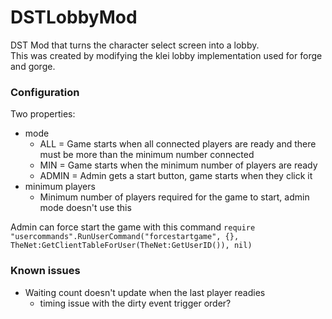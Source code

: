 # DSTLobbyMod
 DST Mod that turns the character select screen into a lobby.  
 This was created by modifying the klei lobby implementation used for forge and gorge.  

### Configuration
Two properties: 
- mode
  - ALL = Game starts when all connected players are ready and there must be more than the minimum number connected
  - MIN = Game starts when the minimum number of players are ready
  - ADMIN = Admin gets a start button, game starts when they click it
- minimum players
  - Minimum number of players required for the game to start, admin mode doesn't use this

Admin can force start the game with this command
`require "usercommands".RunUserCommand("forcestartgame", {}, TheNet:GetClientTableForUser(TheNet:GetUserID()), nil)`


### Known issues
 - Waiting count doesn't update when the last player readies
   - timing issue with the dirty event trigger order?
